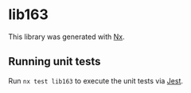 # lib163

This library was generated with [Nx](https://nx.dev).

## Running unit tests

Run `nx test lib163` to execute the unit tests via [Jest](https://jestjs.io).
